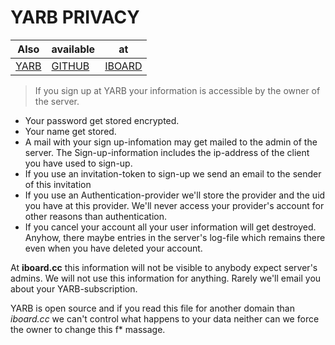 # YARB PRIVACY


Also   | available| at
-------|----------|---------
[YARB] | [GITHUB] | [IBOARD]


>
> If you sign up at YARB your information is accessible
> by the owner of the server.
>

* Your password get stored encrypted.
* Your name get stored.
* A mail with your sign up-infomation may get mailed to the
  admin of the server. The Sign-up-information includes the ip-address
  of the client you have used to sign-up.
* If you use an invitation-token to sign-up we send an email to the
  sender of this invitation
* If you use an Authentication-provider we'll store the provider and the
  uid you have at this provider. We'll never access your provider's
  account for other reasons than authentication.
* If you cancel your account all your user information will get destroyed.
  Anyhow, there maybe entries in the server's log-file which remains
  there even when you have deleted your account.

At **iboard.cc** this information will not be visible to anybody expect
server's admins. We will not use this information for anything.
Rarely we'll email you about your YARB-subscription.

YARB is open source and if you read this file for another domain
than _iboard.cc_ we can't control what happens to your data neither can
we force the owner to change this f* massage.


[YARB]: http://yarb.iboard.cc/pages/privacy
[GITHUB]: https://github.com/iboard/yarb/blob/master/PRIVACY.md
[IBOARD]: http://dav.iboard.cc/container/yarb/doc/file.PRIVACY.html

